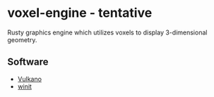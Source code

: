 # voxel-engine - tentative
Rusty graphics engine which utilizes voxels to display 3-dimensional geometry.

## Software
- [Vulkano](https://crates.io/crates/vulkano)
- [winit](https://crates.io/crates/winit)
